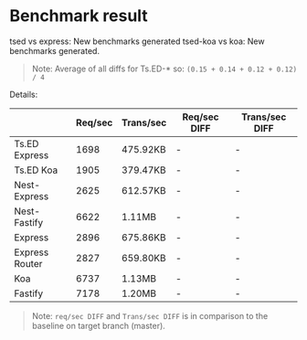 # Benchmark result

tsed vs express: New benchmarks generated
tsed-koa vs koa: New benchmarks generated.

> Note: 
> Average of all diffs for Ts.ED-* so: `(0.15 + 0.14 + 0.12 + 0.12) / 4`

Details:

|                | Req/sec | Trans/sec | Req/sec DIFF | Trans/sec DIFF |
| -------------- | ------- | --------- | ------------ | -------------- |
| Ts.ED Express  | 1698    | 475.92KB  | -            | -              |
| Ts.ED Koa      | 1905    | 379.47KB  | -            | -              |
| Nest-Express   | 2625    | 612.57KB  | -            | -              |
| Nest-Fastify   | 6622    | 1.11MB    | -            | -              |
| Express        | 2896    | 675.86KB  | -            | -              |
| Express Router | 2827    | 659.80KB  | -            | -              |
| Koa            | 6737    | 1.13MB    | -            | -              |
| Fastify        | 7178    | 1.20MB    | -            | -              |

> Note:
> `req/sec DIFF` and `Trans/sec DIFF` is in comparison to the baseline on target branch (master).